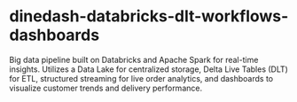 # dinedash-databricks-dlt-workflows-dashboards
Big data pipeline built on Databricks and Apache Spark for real-time insights. Utilizes a Data Lake for centralized storage, Delta Live Tables (DLT) for ETL, structured streaming for live order analytics, and dashboards to visualize customer trends and delivery performance.
